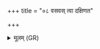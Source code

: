 +++
title = "०८ वसवस् त्वा दक्षिणत"

+++
<details><summary>मूलम् (GR)</summary>

वसवस् त्वा दक्षिणत  
उत्तरान् मरुतस् त्वा ।  
आदित्याः पश्चाद् गोप्स्यन्ति +++(Bhatt. gopsanti)+++  
सातिरात्रम् अग्निष्टोमम् अति द्रव ॥ +++(Bhatt. bhruva (drava+?))+++
</details>